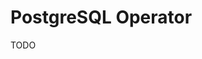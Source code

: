 # PostgreSQL Operator

<!--
https://github.com/percona/percona-postgresql-operator
https://github.com/CrunchyData/postgres-operator
https://github.com/zalando/postgres-operator
-->

TODO
